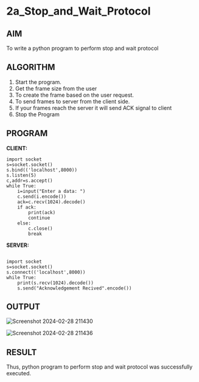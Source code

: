 # 2a_Stop_and_Wait_Protocol
## AIM 
To write a python program to perform stop and wait protocol
## ALGORITHM
1. Start the program.
2. Get the frame size from the user
3. To create the frame based on the user request.
4. To send frames to server from the client side.
5. If your frames reach the server it will send ACK signal to client
6. Stop the Program
## PROGRAM
**CLIENT:**
```
import socket 
s=socket.socket() 
s.bind(('localhost',8000))
s.listen(5) 
c,addr=s.accept() 
while True: 
    i=input("Enter a data: ") 
    c.send(i.encode()) 
    ack=c.recv(1024).decode() 
    if ack: 
        print(ack) 
        continue 
    else: 
        c.close() 
        break
```
**SERVER:**
```
 
import socket 
s=socket.socket() 
s.connect(('localhost',8000)) 
while True: 
    print(s.recv(1024).decode()) 
    s.send("Acknowledgement Recived".encode())
```
## OUTPUT

![Screenshot 2024-02-28 211430](https://github.com/nivethasuresh1408/2a_Stop_and_Wait_Protocol/assets/152055927/36b6dd03-2484-4b77-b7e6-247e65baddf2)

![Screenshot 2024-02-28 211436](https://github.com/nivethasuresh1408/2a_Stop_and_Wait_Protocol/assets/152055927/1fd8051c-f0de-403e-979d-1cc475b69209)



## RESULT
Thus, python program to perform stop and wait protocol was successfully executed.
